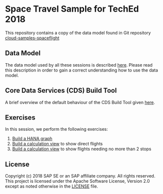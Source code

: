 # Space Travel Sample for TechEd 2018

This repository contains a copy of the data model found in Git repository [cloud-samples-spaceflight](/../../../cloud-samples-spaceflight)

## Data Model

The data model used by all these sessions is described [here](./docs/dataModel.md).   Please read this description in order to gain a correct understanding how to use the data model.

## Core Data Services (CDS) Build Tool

A brief overview of the default behaviour of the CDS Build Tool given [here](./docs/cdsCompile.md).

## Exercises

In this session, we perform the following exercises:

1. [Build a HANA graph](./docs/ex1_create_hana_graph.md)
1. [Build a calculation view](./docs/ex2_no_stops_calculation_view.md) to show direct flights
1. [Build a calculation view](./docs/ex3_two_stops_calculation_view.md) to show flights needing no more than 2 stops

## License

Copyright (c) 2018 SAP SE or an SAP affiliate company. All rights reserved.
This project is licensed under the Apache Software License, Version 2.0 except as noted otherwise in the [LICENSE](LICENSE) file.
